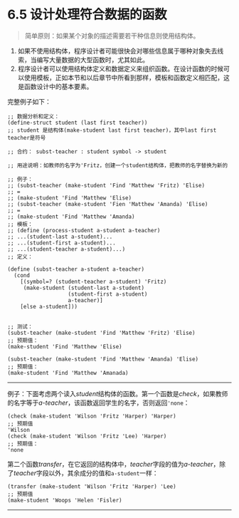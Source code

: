 # 6.5 设计处理符合数据的函数
> 简单原则：如果某个对象的描述需要若干种信息则使用结构体。  
1. 如果不使用结构体，程序设计者可能很快会对哪些信息属于哪种对象失去线索，当编写大量数据的大型函数时，尤其如此。  
2. 程序设计者可以使用结构体定义和数据定义来组织函数。在设计函数的时候可以使用模板，正如本节和以后章节中所看到那样，模板和函数定义相匹配，这是函数设计中的基本要素。  
  
完整例子如下：  
```
;; 数据分析和定义：
(define-struct student (last first teacher))
;; student 是结构体(make-student last first teacher)，其中last first teacher是符号

;; 合约： subst-teacher : student symbol -> student

;; 用途说明：如教师的名字为'Fritz，创建一个student结构体，把教师的名字替换为新的

;; 例子：
;; (subst-teacher (make-student 'Find 'Matthew 'Fritz) 'Elise)
;; = 
;; (make-student 'Find 'Matthew 'Elise)
;; (subst-teacher (make-student 'Fien 'Matthew 'Amanda) 'Elise)
;; =
;; (make-student 'Find 'Matthew 'Amanda)
;; 模板：
;; (define (process-student a-student a-teacher)
;; ...(student-last a-student)...
;; ...(student-first a-student)...
;; ...(student-teacher a-student)...)
;; 定义：

(define (subst-teacher a-student a-teacher)
  (cond
    [(symbol=? (student-teacher a-student) 'Fritz)
     (make-student (student-last a-student)
                   (student-first a-student)
                   a-teacher)]
    [else a-student]))


;; 测试：
(subst-teacher (make-student 'Find 'Matthew 'Fritz) 'Elise)
;; 预期值：
(make-student 'Find 'Matthew 'Elise)

(subst-teacher (make-student 'Find 'Matthew 'Amanda) 'Elise)
;; 预期值：
(make-student 'Find 'Matthew 'Amanada)
```
---
例子：下面考虑两个读入*student*结构体的函数。第一个函数是*check*，如果教师的名字等于*a-teacher*，该函数返回学生的名字，否则返回`'none`：
```
(check (make-student 'Wilson 'Fritz 'Harper) 'Harper)
;; 预期值
'Wilson
(check (make-student 'Wilson 'Fritz 'Lee) 'Harper)
;; 预期值：
'none
```
第二个函数*transfer*，在它返回的结构体中，*teacher*字段的值为*a-teacher*，除了*teacher*字段以外，其余成分的值和`a-student`一样：
```
(transfer (make-student 'Wilson 'Fritz 'Harper) 'Lee)
;; 预期值
(make-student 'Woops 'Helen 'Fisler)
```
---
